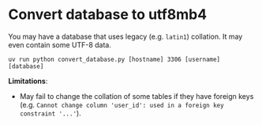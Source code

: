 # Convert database to utf8mb4

You may have a database that uses legacy (e.g. `latin1`) collation. It may even
contain some UTF-8 data.

```
uv run python convert_database.py [hostname] 3306 [username] [database]
```

**Limitations**:
  * May fail to change the collation of some tables if they have foreign keys
    (e.g. `Cannot change column 'user_id': used in a foreign key constraint
    '...'`).
